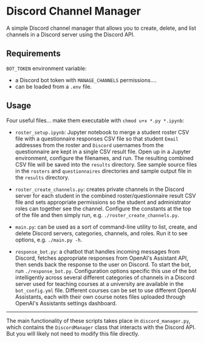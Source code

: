 # Discord Channel Manager

A simple Discord channel manager that allows you to create, delete, and list channels in a Discord server using the Discord API.

## Requirements

`BOT_TOKEN` environment variable:

- a Discord bot token with `MANAGE_CHANNELS` permissions....
- can be loaded from a `.env` file.

## Usage

Four useful files... make them executable with `chmod u+x *.py *.ipynb`:

- `roster_setup.ipynb`: Jupyter notebook to merge a student roster CSV file with a questionnaire responses CSV file so that student `Email` addresses from the roster and `Discord` usernames from the questionnaire are kept in a single CSV result file. Open up in a Jupyter environment, configure the filenames, and run. The resulting combined CSV file will be saved into the `results` directory. See sample source files in the `rosters` and `questionnaires` directories and sample output file in the `results` directory.

- `roster_create_channels.py`: creates private channels in the Discord server for each student in the combined roster/questionnaire result CSV file and sets appropriate permissions so the student and administrator roles can together see the channel. Configure the constants at the top of the file and then simply run, e.g. `./roster_create_channels.py`.

- `main.py`: can be used as a sort of command-line utility to list, create, and delete Discord servers, categories, channels, and roles. Run it to see options, e.g. `./main.py -h`.

- `response_bot.py`: a chatbot that handles incoming messages from Discord, fetches appropriate responses from OpenAI's Assistant API, then sends back the response to the user on Discord. To start the bot, run `./response_bot.py`. Configuration options specific this use of the bot intelligently across several different categories of channels in a Discord server used for teaching courses at a university are available in the `bot_config.yml` file. Different courses can be set to use different OpenAI Assistants, each with their own course notes files uploaded through OpenAI's Assistants settings dashboard.

---

The main functionality of these scripts takes place in `discord_manager.py`, which contains the `DiscordManager` class that interacts with the Discord API. But you will likely not need to modify this file directly.
